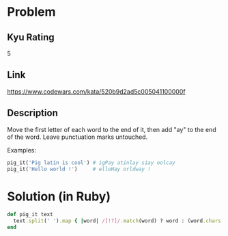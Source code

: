 # Problem

## Kyu Rating

5

## Link

https://www.codewars.com/kata/520b9d2ad5c005041100000f

## Description

Move the first letter of each word to the end of it, then add "ay" to the end of the word. Leave punctuation marks untouched.

Examples:

```ruby
pig_it('Pig latin is cool') # igPay atinlay siay oolcay
pig_it('Hello world !')     # elloHay orldway !
```

# Solution (in Ruby)

```ruby
def pig_it text
  text.split(' ').map { |word| /[!?]/.match(word) ? word : (word.chars.values_at *[1..-1, 0]).join('') + "ay" }.join(' ')
end
```
